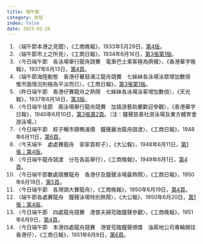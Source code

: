 ```yaml
---
title: 端午節
category: 民俗
index: false
date: 2023-02-26
---
```

<adsense></adsense>

1. 〈端午節本港之見聞〉，《工商晚報》，1933年5月29日，[第4版](https://mmis.hkpl.gov.hk/coverpage/-/coverpage/view?_coverpage_WAR_mmisportalportlet_hsf=%E7%AB%AF%E5%8D%88&p_r_p_-1078056564_c=QF757YsWv5%2FH7zGe%2FKF%2BFHtuMhw1SK02&_coverpage_WAR_mmisportalportlet_o=35&_coverpage_WAR_mmisportalportlet_actual_q=%28%20verbatim_dc.collection%3A%28%22Old%5C%20HK%5C%20Newspapers%22%29%20%29%20AND+%28%20%28%20allTermsMandatory%3A%28true%29%20OR+all_dc.title%3A%28%E7%AB%AF%E5%8D%88%29%20OR+all_dc.creator%3A%28%E7%AB%AF%E5%8D%88%29%20OR+all_dc.contributor%3A%28%E7%AB%AF%E5%8D%88%29%20OR+all_dc.subject%3A%28%E7%AB%AF%E5%8D%88%29%20OR+fulltext%3A%28%E7%AB%AF%E5%8D%88%29%20OR+all_dc.description%3A%28%E7%AB%AF%E5%8D%88%29%20%29%20%29&_coverpage_WAR_mmisportalportlet_sort_order=asc&_coverpage_WAR_mmisportalportlet_sort_field=dc.publicationdate_bsort)。
2. 〈端午節市上之所見〉，《工商日報》，1934年6月16日，[第3張第1版](https://mmis.hkpl.gov.hk/coverpage/-/coverpage/view?_coverpage_WAR_mmisportalportlet_hsf=%E7%AB%AF%E5%8D%88&p_r_p_-1078056564_c=QF757YsWv5%2F6rByrziBvQyVizh58pavN&_coverpage_WAR_mmisportalportlet_o=37&_coverpage_WAR_mmisportalportlet_actual_q=%28%20verbatim_dc.collection%3A%28%22Old%5C%20HK%5C%20Newspapers%22%29%20%29%20AND+%28%20%28%20allTermsMandatory%3A%28true%29%20OR+all_dc.title%3A%28%E7%AB%AF%E5%8D%88%29%20OR+all_dc.creator%3A%28%E7%AB%AF%E5%8D%88%29%20OR+all_dc.contributor%3A%28%E7%AB%AF%E5%8D%88%29%20OR+all_dc.subject%3A%28%E7%AB%AF%E5%8D%88%29%20OR+fulltext%3A%28%E7%AB%AF%E5%8D%88%29%20OR+all_dc.description%3A%28%E7%AB%AF%E5%8D%88%29%20%29%20%29&_coverpage_WAR_mmisportalportlet_sort_order=asc&_coverpage_WAR_mmisportalportlet_sort_field=dc.publicationdate_bsort)。
3. 〈今日端午節　各泳場舉行龍舟競賽　電車巴士乘客極為擠擁〉，《香港華字晚報》，1937年6月13日，[第4頁](https://mmis.hkpl.gov.hk/coverpage/-/coverpage/view?_coverpage_WAR_mmisportalportlet_hsf=%E7%AB%AF%E5%8D%88&p_r_p_-1078056564_c=QF757YsWv5%2BakvA8rFW5Egqo%2BDILgbau&_coverpage_WAR_mmisportalportlet_o=51&_coverpage_WAR_mmisportalportlet_actual_q=%28%20verbatim_dc.collection%3A%28%22Old%5C%20HK%5C%20Newspapers%22%29%20%29%20AND+%28%20%28%20allTermsMandatory%3A%28true%29%20OR+all_dc.title%3A%28%E7%AB%AF%E5%8D%88%29%20OR+all_dc.creator%3A%28%E7%AB%AF%E5%8D%88%29%20OR+all_dc.contributor%3A%28%E7%AB%AF%E5%8D%88%29%20OR+all_dc.subject%3A%28%E7%AB%AF%E5%8D%88%29%20OR+fulltext%3A%28%E7%AB%AF%E5%8D%88%29%20OR+all_dc.description%3A%28%E7%AB%AF%E5%8D%88%29%20%29%20%29&_coverpage_WAR_mmisportalportlet_sort_order=asc&_coverpage_WAR_mmisportalportlet_sort_field=dc.publicationdate_bsort)。
4. 〈端午節海陸動態　香港仔鼙鼓滿江龍舟競賽　七姊妹各泳場泳眾增加數倍　惟市面情況則極為平淡而已〉，《工商日報》，[第3張第1版](https://mmis.hkpl.gov.hk/coverpage/-/coverpage/view?_coverpage_WAR_mmisportalportlet_hsf=%E7%AB%AF%E5%8D%88&p_r_p_-1078056564_c=QF757YsWv5%2BwYVV8BOODtdTKevNGTxuC&_coverpage_WAR_mmisportalportlet_o=52&_coverpage_WAR_mmisportalportlet_actual_q=%28%20verbatim_dc.collection%3A%28%22Old%5C%20HK%5C%20Newspapers%22%29%20%29%20AND+%28%20%28%20allTermsMandatory%3A%28true%29%20OR+all_dc.title%3A%28%E7%AB%AF%E5%8D%88%29%20OR+all_dc.creator%3A%28%E7%AB%AF%E5%8D%88%29%20OR+all_dc.contributor%3A%28%E7%AB%AF%E5%8D%88%29%20OR+all_dc.subject%3A%28%E7%AB%AF%E5%8D%88%29%20OR+fulltext%3A%28%E7%AB%AF%E5%8D%88%29%20OR+all_dc.description%3A%28%E7%AB%AF%E5%8D%88%29%20%29%20%29&_coverpage_WAR_mmisportalportlet_sort_order=asc&_coverpage_WAR_mmisportalportlet_sort_field=dc.publicationdate_bsort)。
5. 〈昨日端午節　香港仔賽龍舟之熱鬧　七姊妹各泳場泳客增加數倍〉，《天光報》，1937年6月14日，[第3版](https://mmis.hkpl.gov.hk/coverpage/-/coverpage/view?_coverpage_WAR_mmisportalportlet_hsf=%E7%AB%AF%E5%8D%88&p_r_p_-1078056564_c=QF757YsWv58JCjtBMMIqojm0QedL6cqu&_coverpage_WAR_mmisportalportlet_o=53&_coverpage_WAR_mmisportalportlet_actual_q=%28%20verbatim_dc.collection%3A%28%22Old%5C%20HK%5C%20Newspapers%22%29%20%29%20AND+%28%20%28%20allTermsMandatory%3A%28true%29%20OR+all_dc.title%3A%28%E7%AB%AF%E5%8D%88%29%20OR+all_dc.creator%3A%28%E7%AB%AF%E5%8D%88%29%20OR+all_dc.contributor%3A%28%E7%AB%AF%E5%8D%88%29%20OR+all_dc.subject%3A%28%E7%AB%AF%E5%8D%88%29%20OR+fulltext%3A%28%E7%AB%AF%E5%8D%88%29%20OR+all_dc.description%3A%28%E7%AB%AF%E5%8D%88%29%20%29%20%29&_coverpage_WAR_mmisportalportlet_sort_order=asc&_coverpage_WAR_mmisportalportlet_sort_field=dc.publicationdate_bsort)。
6. 〈今日端午佳節　兩泳場舉行龍舟競賽　加插游藝助慶歡迎參觀〉，《香港華字日報》，1940年6月10日，[第3張第2頁](https://mmis.hkpl.gov.hk/coverpage/-/coverpage/view?_coverpage_WAR_mmisportalportlet_hsf=%E7%AB%AF%E5%8D%88&_coverpage_WAR_mmisportalportlet_actual_q=%28%20verbatim_dc.collection%3A%28%22Old%5C%20HK%5C%20Newspapers%22%29%20%29%20AND+%28%20%28%20allTermsMandatory%3A%28true%29%20OR+all_dc.title%3A%28%E7%AB%AF%E5%8D%88%29%20OR+all_dc.creator%3A%28%E7%AB%AF%E5%8D%88%29%20OR+all_dc.contributor%3A%28%E7%AB%AF%E5%8D%88%29%20OR+all_dc.subject%3A%28%E7%AB%AF%E5%8D%88%29%20OR+fulltext%3A%28%E7%AB%AF%E5%8D%88%29%20OR+all_dc.description%3A%28%E7%AB%AF%E5%8D%88%29%20%29%20%29&_coverpage_WAR_mmisportalportlet_sort_field=dc.publicationdate_bsort&p_r_p_-1078056564_c=QF757YsWv59H%2FuxqfBwEJHxSi6Ejjije&_coverpage_WAR_mmisportalportlet_o=63&_coverpage_WAR_mmisportalportlet_sort_order=asc)。（注：鐘聲慈善社游泳場及東方體育會游泳場。）
7. 〈今日端午節　粽子暢市鷄鴨漲價　鐘聲麗池龍舟競渡〉，《工商日報》，1948年6月11日，[第6頁](https://mmis.hkpl.gov.hk/coverpage/-/coverpage/view?_coverpage_WAR_mmisportalportlet_hsf=%E7%AB%AF%E5%8D%88&p_r_p_-1078056564_c=QF757YsWv588VgQiieHy%2B4OYbubp7bMo&_coverpage_WAR_mmisportalportlet_o=85&_coverpage_WAR_mmisportalportlet_actual_q=%28%20verbatim_dc.collection%3A%28%22Old%5C%20HK%5C%20Newspapers%22%29%20%29%20AND+%28%20%28%20allTermsMandatory%3A%28true%29%20OR+all_dc.title%3A%28%E7%AB%AF%E5%8D%88%29%20OR+all_dc.creator%3A%28%E7%AB%AF%E5%8D%88%29%20OR+all_dc.contributor%3A%28%E7%AB%AF%E5%8D%88%29%20OR+all_dc.subject%3A%28%E7%AB%AF%E5%8D%88%29%20OR+fulltext%3A%28%E7%AB%AF%E5%8D%88%29%20OR+all_dc.description%3A%28%E7%AB%AF%E5%8D%88%29%20%29%20%29&_coverpage_WAR_mmisportalportlet_sort_order=asc&_coverpage_WAR_mmisportalportlet_sort_field=dc.publicationdate_bsort&_coverpage_WAR_mmisportalportlet_formDate=1629255138229)。
8. 〈今天端午　處處賽龍舟　家家買粽子〉，《大公報》，1948年6月11日，[第1張；第4版](https://mmis.hkpl.gov.hk/coverpage/-/coverpage/view?_coverpage_WAR_mmisportalportlet_hsf=%E7%AB%AF%E5%8D%88&p_r_p_-1078056564_c=QF757YsWv59H%2FuxqfBwEJDRLNcvR3y73&_coverpage_WAR_mmisportalportlet_o=86&_coverpage_WAR_mmisportalportlet_actual_q=%28%20verbatim_dc.collection%3A%28%22Old%5C%20HK%5C%20Newspapers%22%29%20%29%20AND+%28%20%28%20allTermsMandatory%3A%28true%29%20OR+all_dc.title%3A%28%E7%AB%AF%E5%8D%88%29%20OR+all_dc.creator%3A%28%E7%AB%AF%E5%8D%88%29%20OR+all_dc.contributor%3A%28%E7%AB%AF%E5%8D%88%29%20OR+all_dc.subject%3A%28%E7%AB%AF%E5%8D%88%29%20OR+fulltext%3A%28%E7%AB%AF%E5%8D%88%29%20OR+all_dc.description%3A%28%E7%AB%AF%E5%8D%88%29%20%29%20%29&_coverpage_WAR_mmisportalportlet_sort_order=asc&_coverpage_WAR_mmisportalportlet_sort_field=dc.publicationdate_bsort&_coverpage_WAR_mmisportalportlet_formDate=1629255138229)。
9. 〈今日端午龍舟競渡　分在各區舉行〉，《工商晚報》，1949年6月1日，[第4頁](https://mmis.hkpl.gov.hk/coverpage/-/coverpage/view?_coverpage_WAR_mmisportalportlet_hsf=%E9%BE%8D%E8%88%9F%E7%AB%B6%E6%B8%A1&p_r_p_-1078056564_c=QF757YsWv5%2FH7zGe%2FKF%2BFAqRMbiXzeFx&_coverpage_WAR_mmisportalportlet_o=30&_coverpage_WAR_mmisportalportlet_actual_q=%28%20verbatim_dc.collection%3A%28%22Old%5C%20HK%5C%20Newspapers%22%29%20%29%20AND+%28%20%28%20allTermsMandatory%3A%28true%29%20OR+all_dc.title%3A%28%E9%BE%8D%E8%88%9F%E7%AB%B6%E6%B8%A1%29%20OR+all_dc.creator%3A%28%E9%BE%8D%E8%88%9F%E7%AB%B6%E6%B8%A1%29%20OR+all_dc.contributor%3A%28%E9%BE%8D%E8%88%9F%E7%AB%B6%E6%B8%A1%29%20OR+all_dc.subject%3A%28%E9%BE%8D%E8%88%9F%E7%AB%B6%E6%B8%A1%29%20OR+fulltext%3A%28%E9%BE%8D%E8%88%9F%E7%AB%B6%E6%B8%A1%29%20OR+all_dc.description%3A%28%E9%BE%8D%E8%88%9F%E7%AB%B6%E6%B8%A1%29%20%29%20%29&_coverpage_WAR_mmisportalportlet_sort_field=dc.publicationdate_bsort&_coverpage_WAR_mmisportalportlet_sort_order=asc)。
10. 〈今日端午節數處競賽龍舟　香港仔及鐘聲泳場最熱鬧〉，《工商日報》，1950年6月19日，[第5頁](https://mmis.hkpl.gov.hk/coverpage/-/coverpage/view?_coverpage_WAR_mmisportalportlet_hsf=%E9%90%98%E8%81%B2%E6%B3%B3%E5%A0%B4&_coverpage_WAR_mmisportalportlet_actual_q=%28%20verbatim_dc.collection%3A%28%22Old%5C%20HK%5C%20Newspapers%22%29%20%29%20AND+%28%20%28%20allTermsMandatory%3A%28true%29%20OR+all_dc.title%3A%28%E9%90%98%E8%81%B2%E6%B3%B3%E5%A0%B4%29%20OR+all_dc.creator%3A%28%E9%90%98%E8%81%B2%E6%B3%B3%E5%A0%B4%29%20OR+all_dc.contributor%3A%28%E9%90%98%E8%81%B2%E6%B3%B3%E5%A0%B4%29%20OR+all_dc.subject%3A%28%E9%90%98%E8%81%B2%E6%B3%B3%E5%A0%B4%29%20OR+fulltext%3A%28%E9%90%98%E8%81%B2%E6%B3%B3%E5%A0%B4%29%20OR+all_dc.description%3A%28%E9%90%98%E8%81%B2%E6%B3%B3%E5%A0%B4%29%20%29%20%29&_coverpage_WAR_mmisportalportlet_sort_field=dc.publicationdate_bsort&p_r_p_-1078056564_c=QF757YsWv5%2Bh5KT9sfcXnElPc0xH0EpD&_coverpage_WAR_mmisportalportlet_o=111&_coverpage_WAR_mmisportalportlet_sort_order=asc)。
11. 〈今日端午節　各灣頭大賽龍舟〉，《工商晚報》，1950年6月19日，[第4頁](https://mmis.hkpl.gov.hk/coverpage/-/coverpage/view?_coverpage_WAR_mmisportalportlet_hsf=%E7%AB%AF%E5%8D%88&p_r_p_-1078056564_c=QF757YsWv5%2FH7zGe%2FKF%2BFAVqx1gTdyja&_coverpage_WAR_mmisportalportlet_o=115&_coverpage_WAR_mmisportalportlet_actual_q=%28%20verbatim_dc.collection%3A%28%22Old%5C%20HK%5C%20Newspapers%22%29%20%29%20AND+%28%20%28%20allTermsMandatory%3A%28true%29%20OR+all_dc.title%3A%28%E7%AB%AF%E5%8D%88%29%20OR+all_dc.creator%3A%28%E7%AB%AF%E5%8D%88%29%20OR+all_dc.contributor%3A%28%E7%AB%AF%E5%8D%88%29%20OR+all_dc.subject%3A%28%E7%AB%AF%E5%8D%88%29%20OR+fulltext%3A%28%E7%AB%AF%E5%8D%88%29%20OR+all_dc.description%3A%28%E7%AB%AF%E5%8D%88%29%20%29%20%29&_coverpage_WAR_mmisportalportlet_sort_order=asc&_coverpage_WAR_mmisportalportlet_sort_field=dc.publicationdate_bsort&_coverpage_WAR_mmisportalportlet_formDate=1629255138229)。
12. 〈端午節各處賽龍舟　鐘聲泳場特別熱鬧〉，《大公報》，1950年6月20日，[第1張；第4版](https://mmis.hkpl.gov.hk/coverpage/-/coverpage/view?_coverpage_WAR_mmisportalportlet_hsf=%E9%90%98%E8%81%B2%E6%B3%B3%E5%A0%B4&p_r_p_-1078056564_c=QF757YsWv59H%2FuxqfBwEJFQXyyEnSopA&_coverpage_WAR_mmisportalportlet_o=114&_coverpage_WAR_mmisportalportlet_actual_q=%28%20verbatim_dc.collection%3A%28%22Old%5C%20HK%5C%20Newspapers%22%29%20%29%20AND+%28%20%28%20allTermsMandatory%3A%28true%29%20OR+all_dc.title%3A%28%E9%90%98%E8%81%B2%E6%B3%B3%E5%A0%B4%29%20OR+all_dc.creator%3A%28%E9%90%98%E8%81%B2%E6%B3%B3%E5%A0%B4%29%20OR+all_dc.contributor%3A%28%E9%90%98%E8%81%B2%E6%B3%B3%E5%A0%B4%29%20OR+all_dc.subject%3A%28%E9%90%98%E8%81%B2%E6%B3%B3%E5%A0%B4%29%20OR+fulltext%3A%28%E9%90%98%E8%81%B2%E6%B3%B3%E5%A0%B4%29%20OR+all_dc.description%3A%28%E9%90%98%E8%81%B2%E6%B3%B3%E5%A0%B4%29%20%29%20%29&_coverpage_WAR_mmisportalportlet_sort_field=dc.publicationdate_bsort&_coverpage_WAR_mmisportalportlet_sort_order=asc)。
13. 〈今日端午節　四處龍舟競賽　港督夫婦蒞臨鐘聲參觀〉，《工商晚報》，1951年6月9日，[第4頁](https://mmis.hkpl.gov.hk/coverpage/-/coverpage/view?_coverpage_WAR_mmisportalportlet_hsf=%E7%AB%AF%E5%8D%88&p_r_p_-1078056564_c=QF757YsWv5%2FH7zGe%2FKF%2BFJE%2BNe5acrLJ&_coverpage_WAR_mmisportalportlet_o=130&_coverpage_WAR_mmisportalportlet_actual_q=%28%20verbatim_dc.collection%3A%28%22Old%5C%20HK%5C%20Newspapers%22%29%20%29%20AND+%28%20%28%20allTermsMandatory%3A%28true%29%20OR+all_dc.title%3A%28%E7%AB%AF%E5%8D%88%29%20OR+all_dc.creator%3A%28%E7%AB%AF%E5%8D%88%29%20OR+all_dc.contributor%3A%28%E7%AB%AF%E5%8D%88%29%20OR+all_dc.subject%3A%28%E7%AB%AF%E5%8D%88%29%20OR+fulltext%3A%28%E7%AB%AF%E5%8D%88%29%20OR+all_dc.description%3A%28%E7%AB%AF%E5%8D%88%29%20%29%20%29&_coverpage_WAR_mmisportalportlet_sort_order=asc&_coverpage_WAR_mmisportalportlet_sort_field=dc.publicationdate_bsort&_coverpage_WAR_mmisportalportlet_formDate=1629255138229)。
14. 〈今日端午節　本港四處龍舟競賽　港督蒞臨鐘聲頒獎　油蔴地公司專輪開往香港仔〉，《工商日報》，1951年6月9日，[第6頁](https://mmis.hkpl.gov.hk/coverpage/-/coverpage/view?_coverpage_WAR_mmisportalportlet_hsf=%E7%AB%AF%E5%8D%88&p_r_p_-1078056564_c=QF757YsWv5%2BZh7v7hMb5iaHEWmyhbqHf&_coverpage_WAR_mmisportalportlet_o=131&_coverpage_WAR_mmisportalportlet_actual_q=%28%20verbatim_dc.collection%3A%28%22Old%5C%20HK%5C%20Newspapers%22%29%20%29%20AND+%28%20%28%20allTermsMandatory%3A%28true%29%20OR+all_dc.title%3A%28%E7%AB%AF%E5%8D%88%29%20OR+all_dc.creator%3A%28%E7%AB%AF%E5%8D%88%29%20OR+all_dc.contributor%3A%28%E7%AB%AF%E5%8D%88%29%20OR+all_dc.subject%3A%28%E7%AB%AF%E5%8D%88%29%20OR+fulltext%3A%28%E7%AB%AF%E5%8D%88%29%20OR+all_dc.description%3A%28%E7%AB%AF%E5%8D%88%29%20%29%20%29&_coverpage_WAR_mmisportalportlet_sort_order=asc&_coverpage_WAR_mmisportalportlet_sort_field=dc.publicationdate_bsort&_coverpage_WAR_mmisportalportlet_formDate=1629255138229)。
